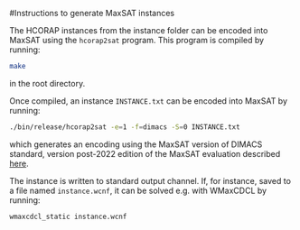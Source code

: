 #Instructions to generate MaxSAT instances

The HCORAP instances from the instance folder can be encoded into MaxSAT using the `hcorap2sat` program. This program is compiled by running:

```sh
make
```
in the root directory.

Once compiled, an instance `INSTANCE.txt` can be encoded into MaxSAT by running:

```sh
./bin/release/hcorap2sat -e=1 -f=dimacs -S=0 INSTANCE.txt
```
which generates an encoding using the MaxSAT version of DIMACS standard, version post-2022 edition of the MaxSAT evaluation described [here](https://maxsat-evaluations.github.io/2022/rules.html#input).

The instance is written to standard output channel. If, for instance, saved to a file named `instance.wcnf`, it can be solved e.g. with WMaxCDCL by running:

```sh
wmaxcdcl_static instance.wcnf
```
